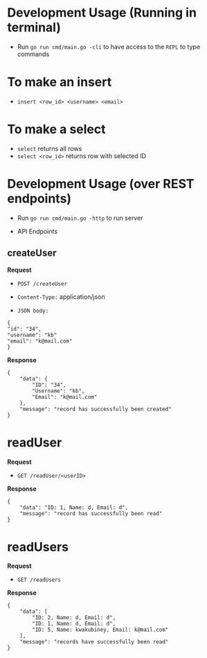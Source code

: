 # Development Usage (Running in terminal)

- Run `go run cmd/main.go -cli` to have access to the `REPL` to type commands


# To make an insert

- `insert <row_id> <username> <email>`

# To make a select

- `select` returns all rows
- `select <row_id>` returns row with selected ID


# Development Usage (over REST endpoints)

- Run `go run cmd/main.go -http` to run server

- API Endpoints

## createUser

**Request**

+ `POST /createUser`

+ `Content-Type:` application/json

+ `JSON body:` 
```
{
"id": "34",
"username": "kb"
"email": "k@mail.com"
}
```

**Response**
```
{
    "data": {
        "ID": "34",
        "Username": "kb",
        "Email": "k@mail.com"
    },
    "message": "record has successfully been created"
}
```
# readUser

**Request**
+ `GET /readUser/<userID>`

**Response**
```
{
    "data": "ID: 1, Name: d, Email: d",
    "message": "record has successfully been read"
}
```
# readUsers

**Request**
+ `GET /readUsers`

**Response**
```
{
    "data": [
        "ID: 2, Name: d, Email: d",
        "ID: 1, Name: d, Email: d",
        "ID: 5, Name: kwakubiney, Email: k@mail.com"
    ],
    "message": "records have successfully been read"
}
```


